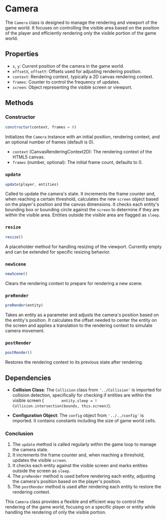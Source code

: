 # Camera

The `Camera` class is designed to manage the rendering and viewport of the game world. It focuses on controlling the visible area based on the position of the player and efficiently rendering only the visible portion of the game world.

## Properties

- `x`, `y`: Current position of the camera in the game world.
- `offsetX`, `offsetY`: Offsets used for adjusting rendering position.
- `context`: Rendering context, typically a 2D canvas rendering context.
- `frames`: Counter to control the frequency of updates.
- `screen`: Object representing the visible screen or viewport.

## Methods

### Constructor

```javascript
constructor(context, frames = 0)
```

Initializes the `Camera` instance with an initial position, rendering context, and an optional number of frames (default is 0).

- `context` (CanvasRenderingContext2D): The rendering context of the HTML5 canvas.
- `frames` (number, optional): The initial frame count, defaults to 0.

### `update`

```javascript
update(player, entities)
```

Called to update the camera's state. It increments the frame counter and, when reaching a certain threshold, calculates the new `screen` object based on the player's position and the canvas dimensions. It checks each entity's bounding box or bounding circle against the `screen` to determine if they are within the visible area. Entities outside the visible area are flagged as `sleep`.

### `resize`

```javascript
resize()
```

A placeholder method for handling resizing of the viewport. Currently empty and can be extended for specific resizing behavior.

### `newScene`

```javascript
newScene()
```

Clears the rendering context to prepare for rendering a new scene.

### `preRender`

```javascript
preRender(entity)
```

Takes an entity as a parameter and adjusts the camera's position based on the entity's position. It calculates the offset needed to center the entity on the screen and applies a translation to the rendering context to simulate camera movement.

### `postRender`

```javascript
postRender()
```

Restores the rendering context to its previous state after rendering.

## Dependencies

- **Collision Class**: The `Collision` class from `'../Collision'` is imported for collision detection, specifically for checking if entities are within the visible screen (`        entity.sleep = ! Collision.intersection(bounds, this.screen)`).

- **Configuration Object**: The `config` object from `'../../config'` is imported. It contains constants including the size of game world cells.

### Conclusion

1. The `update` method is called regularly within the game loop to manage the camera state.
2. It increments the frame counter and, when reaching a threshold, updates the visible `screen`.
3. It checks each entity against the visible screen and marks entities outside the screen as `sleep`.
4. The `preRender` method is used before rendering each entity, adjusting the camera's position based on the player's position.
5. The `postRender` method is used after rendering each entity to restore the rendering context.

This `Camera` class provides a flexible and efficient way to control the rendering of the game world, focusing on a specific player or entity while handling the rendering of only the visible portion.